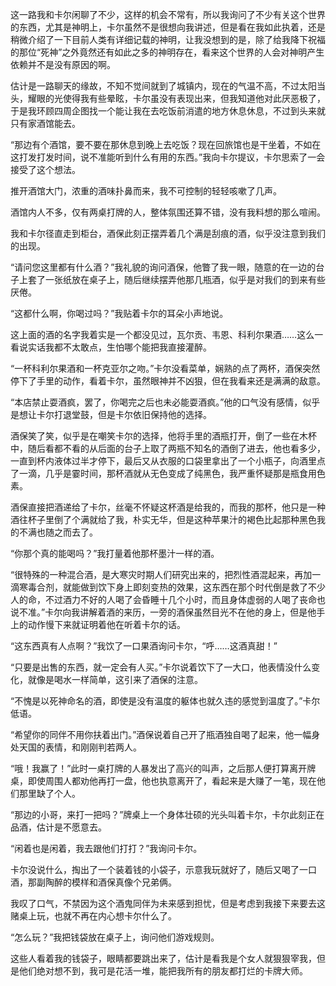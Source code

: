 这一路我和卡尔闲聊了不少，这样的机会不常有，所以我询问了不少有关这个世界的东西，尤其是神明上，卡尔虽然不是很想向我讲述，但是看在我如此执着，还是稍微介绍了一下目前人类有详细记载的神明，让我没想到的是，除了给我降下祝福的那位“死神”之外竟然还有如此之多的神明存在，看来这个世界的人会对神明产生依赖并不是没有原因的啊。

估计是一路聊天的缘故，不知不觉间就到了城镇内，现在的气温不高，不过太阳当头，耀眼的光使得我有些晕眩，卡尔虽没有表现出来，但我知道他对此厌恶极了，于是我环顾四周企图找一个能让我在去吃饭前消遣的地方休息休息，不过到头来就只有家酒馆能去。

“那边有个酒馆，要不要在那休息到晚上去吃饭？现在回旅馆也是干坐着，不如在这打发打发时间，说不准能听到什么有用的东西。”我向卡尔提议，卡尔思索了一会接受了这个想法。

推开酒馆大门，浓重的酒味扑鼻而来，我不可控制的轻轻咳嗽了几声。

酒馆内人不多，仅有两桌打牌的人，整体氛围还算不错，没有我料想的那么喧闹。

我和卡尔径直走到柜台，酒保此刻正摆弄着几个满是刮痕的酒，似乎没注意到我们的出现。

“请问您这里都有什么酒？”我礼貌的询问酒保，他瞥了我一眼，随意的在一边的台子上套了一张纸放在桌子上，随后继续摆弄他那几瓶酒，似乎是对我们的到来有些厌倦。

“这都什么啊，你喝过吗？”我贴着卡尔的耳朵小声地说。

这上面的酒的名字我着实是一个都没见过，瓦尔贡、韦恩、科利尔果酒……这么一看说实话我都不太敢点，生怕哪个能把我直接灌醉。

“一杯科利尔果酒和一杯克亚尔之吻。”卡尔没看菜单，娴熟的点了两杯，酒保突然停下了手里的动作，看着卡尔，虽然眼神并不凶狠，但在我看来还是满满的敌意。

“本店禁止耍酒疯，罢了，你喝完之后也未必能耍酒疯。”他的口气没有感情，似乎是想让卡尔打退堂鼓，但是卡尔依旧保持他的选择。

酒保笑了笑，似乎是在嘲笑卡尔的选择，他将手里的酒瓶打开，倒了一些在木杯中，随后看都不看的从后面的台子上取了两瓶不知名的酒倒了进去，他也看多少，一直到杯内液体过半才停下，最后又从衣服的口袋里拿出了一个小瓶子，向酒里点了一滴，几乎是霎时间，那杯酒就从无色变成了纯黑色，我严重怀疑那是瓶食用色素。

酒保直接把酒递给了卡尔，丝毫不怀疑这杯酒是给我的，而我的那杯，他只是一种酒往杯子里倒了个满就给了我，朴实无华，但是这种苹果汁的褐色比起那种黑色我的不满也随之而去了。

“你那个真的能喝吗？”我打量着他那杯墨汁一样的酒。

“很特殊的一种混合酒，是大寒灾时期人们研究出来的，把烈性酒混起来，再加一滴寒毒合剂，就能做到饮下身上即刻变热的效果，这东西在那个时代倒是救了不少人的命，不过酒力不好的人喝了会昏睡十几个小时，而且身体虚弱的人喝了丧命也说不准。”卡尔向我讲解着酒的来历，一旁的酒保虽然目光不在他的身上，但是他手上的动作慢下来就证明着他在听着卡尔的话。

“这东西真有人点啊？”我饮了一口果酒询问卡尔，“呼……这酒真甜！”

“只要是出售的东西，就一定会有人买。”卡尔说着饮下了一大口，他表情没什么变化，就像是喝水一样简单，这引来了酒保的注意。

“不愧是以死神命名的酒，即使是没有温度的躯体也就久违的感觉到温度了。”卡尔低语。

“希望你的同伴不用你扶着出门。”酒保说着自己开了瓶酒独自喝了起来，他一幅身处天国的表情，和刚刚判若两人。

“哦！我赢了！”此时一桌打牌的人暴发出了高兴的叫声，之后那人便打算离开牌桌，即使周围人都劝他再打一盘，他也执意离开了，看起来是大赚了一笔，现在他们那里缺了个人。

“那边的小哥，来打一把吗？”牌桌上一个身体壮硕的光头叫着卡尔，卡尔此刻正在品酒，估计是不愿意去。

“闲着也是闲着，我去跟他们打打？”我询问卡尔。

卡尔没说什么，掏出了一个装着钱的小袋子，示意我玩就好了，随后又喝了一口酒，那副陶醉的模样和酒保真像个兄弟俩。

我叹了口气，不禁因为这个酒鬼同伴为未来感到担忧，但是考虑到我接下来要去这赌桌上玩，也就不再在内心想卡尔什么了。

“怎么玩？”我把钱袋放在桌子上，询问他们游戏规则。

这些人看着我的钱袋子，眼睛都要跳出来了，估计是看我是个女人就狠狠宰我，但是他们绝对想不到，我可是花活一堆，能把我所有的朋友都打烂的卡牌大师。

